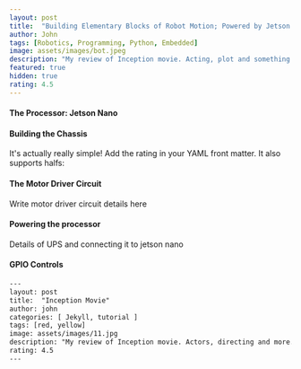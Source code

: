 ```yaml
---
layout: post
title:  "Building Elementary Blocks of Robot Motion; Powered by Jetson Nano "
author: John
tags: [Robotics, Programming, Python, Embedded]
image: assets/images/bot.jpeg
description: "My review of Inception movie. Acting, plot and something else in this short description."
featured: true
hidden: true
rating: 4.5
---
```


#### The Processor: Jetson Nano

#### Building the Chassis

It's actually really simple! Add the rating in your YAML front matter. It also supports halfs:

#### The Motor Driver Circuit

Write motor driver circuit details here

#### Powering the processor

Details of UPS and connecting it to jetson nano

#### GPIO Controls

```html
---
layout: post
title:  "Inception Movie"
author: john
categories: [ Jekyll, tutorial ]
tags: [red, yellow]
image: assets/images/11.jpg
description: "My review of Inception movie. Actors, directing and more."
rating: 4.5
---
```
